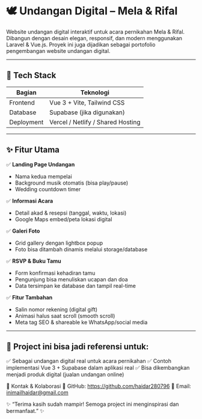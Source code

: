 # 🕊️ Undangan Digital – Mela & Rifal

Website undangan digital interaktif untuk acara pernikahan Mela & Rifal. Dibangun dengan desain elegan, responsif, dan modern menggunakan Laravel & Vue.js. Proyek ini juga dijadikan sebagai portofolio pengembangan website undangan digital.

---

## 🚀 Tech Stack

| Bagian     | Teknologi                     |
|------------|--------------------------------|
| Frontend   | Vue 3 + Vite, Tailwind CSS            |
| Database   | Supabase (jika digunakan) |
| Deployment | Vercel / Netlify / Shared Hosting |

---

## ✨ Fitur Utama

✅ **Landing Page Undangan**
- Nama kedua mempelai  
- Background musik otomatis (bisa play/pause)  
- Wedding countdown timer  

✅ **Informasi Acara**
- Detail akad & resepsi (tanggal, waktu, lokasi)  
- Google Maps embed/peta lokasi digital

✅ **Galeri Foto**
- Grid gallery dengan lightbox popup  
- Foto bisa ditambah dinamis melalui storage/database

✅ **RSVP & Buku Tamu**
- Form konfirmasi kehadiran tamu  
- Pengunjung bisa menuliskan ucapan dan doa  
- Data tersimpan ke database dan tampil real-time

✅ **Fitur Tambahan**
- Salin nomor rekening (digital gift)  
- Animasi halus saat scroll (smooth scroll)  
- Meta tag SEO & shareable ke WhatsApp/social media

---

## 📁 Project ini bisa jadi referensi untuk:
✅ Sebagai undangan digital real untuk acara pernikahan
✅ Contoh implementasi Vue 3 + Supabase dalam aplikasi real
✅ Bisa dikembangkan menjadi produk digital (jualan undangan online)

🤝 Kontak & Kolaborasi
📌 GitHub: https://github.com/haidar280796
📧 Email: inimailhaidar@gmail.com

✨ “Terima kasih sudah mampir! Semoga project ini menginspirasi dan bermanfaat.” ✨
